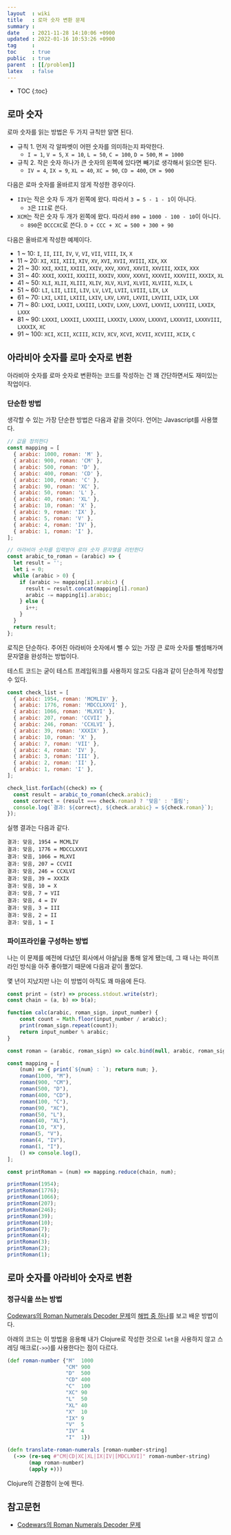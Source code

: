 ```yaml
---
layout  : wiki
title   : 로마 숫자 변환 문제
summary : 
date    : 2021-11-28 14:10:06 +0900
updated : 2022-01-16 10:53:26 +0900
tag     : 
toc     : true
public  : true
parent  : [[/problem]]
latex   : false
---
```

* TOC
{:toc}

## 로마 숫자

로마 숫자를 읽는 방법은 두 가지 규칙만 알면 된다.

- 규칙 1. 먼저 각 알파벳이 어떤 숫자를 의미하는지 파악한다.
    - `I = 1`, `V = 5`, `X = 10`, `L = 50`, `C = 100`, `D = 500`, `M = 1000`
- 규칙 2. 작은 숫자 하나가 큰 숫자의 왼쪽에 있다면 빼기로 생각해서 읽으면 된다.
    - `IV = 4`, `IX = 9`, `XL = 40`, `XC = 90`, `CD = 400`, `CM = 900`

다음은 로마 숫자를 올바르지 않게 작성한 경우이다.

- `IIV`는 작은 숫자 두 개가 왼쪽에 왔다. 따라서 `3 = 5 - 1 - 1`이 아니다.
    - `3`은 `III`로 쓴다.
- `XCM`는 작은 숫자 두 개가 왼쪽에 왔다. 따라서 `890 = 1000 - 100 - 10`이 아니다.
    - `890`은 `DCCCXC`로 쓴다. `D + CCC + XC = 500 + 300 + 90`

다음은 올바르게 작성한 예제이다.

- 1 ~ 10: `I`, `II`, `III`, `IV`, `V`, `VI`, `VII`, `VIII`, `IX`, `X`
- 11 ~ 20: `XI`, `XII`, `XIII`, `XIV`, `XV`, `XVI`, `XVII`, `XVIII`, `XIX`, `XX`
- 21 ~ 30: `XXI`, `XXII`, `XXIII`, `XXIV`, `XXV`, `XXVI`, `XXVII`, `XXVIII`, `XXIX`, `XXX`
- 31 ~ 40: `XXXI`, `XXXII`, `XXXIII`, `XXXIV`, `XXXV`, `XXXVI`, `XXXVII`, `XXXVIII`, `XXXIX`, `XL`
- 41 ~ 50: `XLI`, `XLII`, `XLIII`, `XLIV`, `XLV`, `XLVI`, `XLVII`, `XLVIII`, `XLIX`, `L`
- 51 ~ 60: `LI`, `LII`, `LIII`, `LIV`, `LV`, `LVI`, `LVII`, `LVIII`, `LIX`, `LX`
- 61 ~ 70: `LXI`, `LXII`, `LXIII`, `LXIV`, `LXV`, `LXVI`, `LXVII`, `LXVIII`, `LXIX`, `LXX`
- 71 ~ 80: `LXXI`, `LXXII`, `LXXIII`, `LXXIV`, `LXXV`, `LXXVI`, `LXXVII`, `LXXVIII`, `LXXIX`, `LXXX`
- 81 ~ 90: `LXXXI`, `LXXXII`, `LXXXIII`, `LXXXIV`, `LXXXV`, `LXXXVI`, `LXXXVII`, `LXXXVIII`, `LXXXIX`, `XC`
- 91 ~ 100: `XCI`, `XCII`, `XCIII`, `XCIV`, `XCV`, `XCVI`, `XCVII`, `XCVIII`, `XCIX`, `C`

## 아라비아 숫자를 로마 숫자로 변환

아라비아 숫자를 로마 숫자로 변환하는 코드를 작성하는 건 꽤 간단하면서도 재미있는 작업이다.

### 단순한 방법

생각할 수 있는 가장 단순한 방법은 다음과 같을 것이다. 언어는 Javascript를 사용했다.

```javascript
// 값을 정의한다
const mapping = [
  { arabic: 1000, roman: 'M' },
  { arabic: 900, roman: 'CM' },
  { arabic: 500, roman: 'D' },
  { arabic: 400, roman: 'CD' },
  { arabic: 100, roman: 'C' },
  { arabic: 90, roman: 'XC' },
  { arabic: 50, roman: 'L' },
  { arabic: 40, roman: 'XL' },
  { arabic: 10, roman: 'X' },
  { arabic: 9, roman: 'IX' },
  { arabic: 5, roman: 'V' },
  { arabic: 4, roman: 'IV' },
  { arabic: 1, roman: 'I' },
];

// 아라비아 숫자를 입력받아 로마 숫자 문자열을 리턴한다
const arabic_to_roman = (arabic) => {
  let result = '';
  let i = 0;
  while (arabic > 0) {
    if (arabic >= mapping[i].arabic) {
      result = result.concat(mapping[i].roman)
      arabic -= mapping[i].arabic;
    } else {
      i++;
    }
  }
  return result;
};
```

로직은 단순하다. 주어진 아라비아 숫자에서 뺄 수 있는 가장 큰 로마 숫자를 뺄셈해가며 문자열을 완성하는 방법이다.

테스트 코드는 굳이 테스트 프레임워크를 사용하지 않고도 다음과 같이 단순하게 작성할 수 있다.

```javascript
const check_list = [
  { arabic: 1954, roman: 'MCMLIV' },
  { arabic: 1776, roman: 'MDCCLXXVI' },
  { arabic: 1066, roman: 'MLXVI' },
  { arabic: 207, roman: 'CCVII' },
  { arabic: 246, roman: 'CCXLVI' },
  { arabic: 39, roman: 'XXXIX' },
  { arabic: 10, roman: 'X' },
  { arabic: 7, roman: 'VII' },
  { arabic: 4, roman: 'IV' },
  { arabic: 3, roman: 'III' },
  { arabic: 2, roman: 'II' },
  { arabic: 1, roman: 'I' },
];

check_list.forEach((check) => {
  const result = arabic_to_roman(check.arabic);
  const correct = (result === check.roman) ? '맞음' : '틀림';
  console.log(`결과: ${correct}, ${check.arabic} = ${check.roman}`);
});
```

실행 결과는 다음과 같다.

```
결과: 맞음, 1954 = MCMLIV
결과: 맞음, 1776 = MDCCLXXVI
결과: 맞음, 1066 = MLXVI
결과: 맞음, 207 = CCVII
결과: 맞음, 246 = CCXLVI
결과: 맞음, 39 = XXXIX
결과: 맞음, 10 = X
결과: 맞음, 7 = VII
결과: 맞음, 4 = IV
결과: 맞음, 3 = III
결과: 맞음, 2 = II
결과: 맞음, 1 = I
```

### 파이프라인을 구성하는 방법

나는 이 문제를 예전에 다녔던 회사에서 아샬님을 통해 알게 됐는데, 그 때 나는 파이프라인 방식을 아주 좋아했기 때문에 다음과 같이 풀었다.

몇 년이 지났지만 나는 이 방법이 아직도 꽤 마음에 든다.

```javascript
const print = (str) => process.stdout.write(str);
const chain = (a, b) => b(a);

function calc(arabic, roman_sign, input_number) {
    const count = Math.floor(input_number / arabic);
    print(roman_sign.repeat(count));
    return input_number % arabic;
}

const roman = (arabic, roman_sign) => calc.bind(null, arabic, roman_sign);

const mapping = [
    (num) => { print(`${num} : `); return num; },
    roman(1000, "M"),
    roman(900, "CM"),
    roman(500, "D"),
    roman(400, "CD"),
    roman(100, "C"),
    roman(90, "XC"),
    roman(50, "L"),
    roman(40, "XL"),
    roman(10, "X"),
    roman(5, "V"),
    roman(4, "IV"),
    roman(1, "I"),
    () => console.log(),
];
```

```javascript
const printRoman = (num) => mapping.reduce(chain, num);

printRoman(1954);
printRoman(1776);
printRoman(1066);
printRoman(207);
printRoman(246);
printRoman(39);
printRoman(10);
printRoman(7);
printRoman(4);
printRoman(3);
printRoman(2);
printRoman(1);
```

## 로마 숫자를 아라비아 숫자로 변환

### 정규식을 쓰는 방법

[Codewars의 Roman Numerals Decoder 문제]( https://www.codewars.com/kata/51b6249c4612257ac0000005/ )의 [해법 중 하나]( https://www.codewars.com/kata/reviews/5d2cafbf0abb7b000108af5a/groups/6040fa6e6f2b2b00019c85c9 )를 보고 배운 방법이다.

아래의 코드는 이 방법을 응용해 내가 Clojure로 작성한 것으로 `let`을 사용하지 않고 스레딩 매크로(`->>`)를 사용한다는 점이 다르다.

```clojure
(def roman-number {"M"  1000
                   "CM" 900
                   "D"  500
                   "CD" 400
                   "C"  100
                   "XC" 90
                   "L"  50
                   "XL" 40
                   "X"  10
                   "IX" 9
                   "V"  5
                   "IV" 4
                   "I"  1})

(defn translate-roman-numerals [roman-number-string]
  (->> (re-seq #"CM|CD|XC|XL|IX|IV|[MDCLXVI]" roman-number-string)
       (map roman-number)
       (apply +)))
```

Clojure의 간결함이 눈에 띈다.

## 참고문헌

- [Codewars의 Roman Numerals Decoder 문제]( https://www.codewars.com/kata/51b6249c4612257ac0000005/ )

